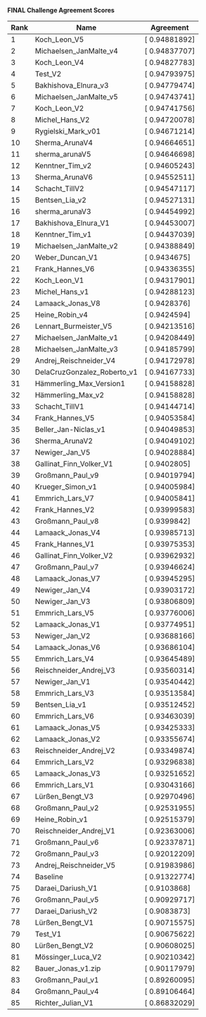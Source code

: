 **FINAL Challenge Agreement Scores**



|Rank|Name|Agreement|
|----|-----|---|
|1|Koch_Leon_V5|[ 0.94881892]|
|2|Michaelsen_JanMalte_v4|[ 0.94837707]|
|3|Koch_Leon_V4|[ 0.94827783]|
|4|Test_V2|[ 0.94793975]|
|5|Bakhishova_Elnura_v3|[ 0.94779474]|
|6|Michaelsen_JanMalte_v5|[ 0.94743741]|
|7|Koch_Leon_V2|[ 0.94741756]|
|8|Michel_Hans_V2|[ 0.94720078]|
|9|Rygielski_Mark_v01|[ 0.94671214]|
|10|Sherma_ArunaV4|[ 0.94664651]|
|11|sherma_arunaV5|[ 0.94646698]|
|12|Kenntner_Tim_v2|[ 0.94605243]|
|13|Sherma_ArunaV6|[ 0.94552511]|
|14|Schacht_TillV2|[ 0.94547117]|
|15|Bentsen_Lia_v2|[ 0.94527131]|
|16|sherma_arunaV3|[ 0.94454992]|
|17|Bakhishova_Elnura_V1|[ 0.94453007]|
|18|Kenntner_Tim_v1|[ 0.94437039]|
|19|Michaelsen_JanMalte_v2|[ 0.94388849]|
|20|Weber_Duncan_V1|[ 0.9434675]|
|21|Frank_Hannes_V6|[ 0.94336355]|
|22|Koch_Leon_V1|[ 0.94317901]|
|23|Michel_Hans_v1|[ 0.94288123]|
|24|Lamaack_Jonas_V8|[ 0.9428376]|
|25|Heine_Robin_v4|[ 0.9424594]|
|26|Lennart_Burmeister_V5|[ 0.94213516]|
|27|Michaelsen_JanMalte_v1|[ 0.94208449]|
|28|Michaelsen_JanMalte_v3|[ 0.94185799]|
|29|Andrej_Reischneider_V4|[ 0.94172978]|
|30|DelaCruzGonzalez_Roberto_v1|[ 0.94167733]|
|31|Hämmerling_Max_Version1|[ 0.94158828]|
|32|Hämmerling_Max_v2|[ 0.94158828]|
|33|Schacht_TillV1|[ 0.94144714]|
|34|Frank_Hannes_V5|[ 0.94053584]|
|35|Beller_Jan-Niclas_v1|[ 0.94049853]|
|36|Sherma_ArunaV2|[ 0.94049102]|
|37|Newiger_Jan_V5|[ 0.94028884]|
|38|Gallinat_Finn_Volker_V1|[ 0.9402805]|
|39|Großmann_Paul_v9|[ 0.94019794]|
|40|Krueger_Simon_v1|[ 0.94005984]|
|41|Emmrich_Lars_V7|[ 0.94005841]|
|42|Frank_Hannes_V2|[ 0.93999583]|
|43|Großmann_Paul_v8|[ 0.9399842]|
|44|Lamaack_Jonas_V4|[ 0.93985713]|
|45|Frank_Hannes_V1|[ 0.93975353]|
|46|Gallinat_Finn_Volker_V2|[ 0.93962932]|
|47|Großmann_Paul_v7|[ 0.93946624]|
|48|Lamaack_Jonas_V7|[ 0.93945295]|
|49|Newiger_Jan_V4|[ 0.93903172]|
|50|Newiger_Jan_V3|[ 0.93806809]|
|51|Emmrich_Lars_V5|[ 0.93776006]|
|52|Lamaack_Jonas_V1|[ 0.93774951]|
|53|Newiger_Jan_V2|[ 0.93688166]|
|54|Lamaack_Jonas_V6|[ 0.93686104]|
|55|Emmrich_Lars_V4|[ 0.93645489]|
|56|Reischneider_Andrej_V3|[ 0.93560314]|
|57|Newiger_Jan_V1|[ 0.93540442]|
|58|Emmrich_Lars_V3|[ 0.93513584]|
|59|Bentsen_Lia_v1|[ 0.93512452]|
|60|Emmrich_Lars_V6|[ 0.93463039]|
|61|Lamaack_Jonas_V5|[ 0.93425333]|
|62|Lamaack_Jonas_V2|[ 0.93355674]|
|63|Reischneider_Andrej_V2|[ 0.93349874]|
|64|Emmrich_Lars_V2|[ 0.93296838]|
|65|Lamaack_Jonas_V3|[ 0.93251652]|
|66|Emmrich_Lars_V1|[ 0.93043166]|
|67|Lürßen_Bengt_V3|[ 0.92970496]|
|68|Großmann_Paul_v2|[ 0.92531955]|
|69|Heine_Robin_v1|[ 0.92515379]|
|70|Reischneider_Andrej_V1|[ 0.92363006]|
|71|Großmann_Paul_v6|[ 0.92337871]|
|72|Großmann_Paul_v3|[ 0.92012209]|
|73|Andrej_Reischneider_V5|[ 0.91983986]|
|74|Baseline|[ 0.91322774]|
|75|Daraei_Dariush_V1|[ 0.9103868]|
|76|Großmann_Paul_v5|[ 0.90929717]|
|77|Daraei_Dariush_V2|[ 0.9083873]|
|78|Lürßen_Bengt_V1|[ 0.90715575]|
|79|Test_V1|[ 0.90675622]|
|80|Lürßen_Bengt_V2|[ 0.90608025]|
|81|Mössinger_Luca_V2|[ 0.90210342]|
|82|Bauer_Jonas_v1.zip|[ 0.90117979]|
|83|Großmann_Paul_v1|[ 0.89260095]|
|84|Großmann_Paul_v4|[ 0.89106464]|
|85|Richter_Julian_V1|[ 0.86832029]|
